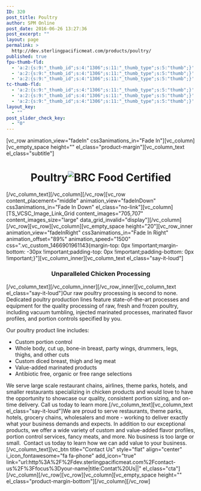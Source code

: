 ```yaml
---
ID: 320
post_title: Poultry
author: SPM Online
post_date: 2016-06-26 13:27:36
post_excerpt: ""
layout: page
permalink: >
  http://dev.sterlingpacificmeat.com/products/poultry/
published: true
fpu-thumb-fld:
  - 'a:2:{s:9:"_thumb_id";s:4:"1306";s:11:"_thumb_type";s:5:"thumb";}'
  - 'a:2:{s:9:"_thumb_id";s:4:"1306";s:11:"_thumb_type";s:5:"thumb";}'
  - 'a:2:{s:9:"_thumb_id";s:4:"1306";s:11:"_thumb_type";s:5:"thumb";}'
tc-thumb-fld:
  - 'a:2:{s:9:"_thumb_id";s:4:"1306";s:11:"_thumb_type";s:5:"thumb";}'
  - 'a:2:{s:9:"_thumb_id";s:4:"1306";s:11:"_thumb_type";s:5:"thumb";}'
  - 'a:2:{s:9:"_thumb_id";s:4:"1306";s:11:"_thumb_type";s:5:"thumb";}'
layout_key:
  - ""
post_slider_check_key:
  - "0"
---
```

[vc_row animation_view="fadeIn" css3animations_in="Fade In"][vc_column][vc_empty_space height="" el_class="product-margin"][vc_column_text el_class="subtitle"]
<h1 class="page-title" style="text-align: center;">Poultry<img class="brc" src="http://dev.sterlingpacificmeat.com/wp-content/uploads/2016/10/brc-logo-44x66.png" alt="BRC Food Certified" /></h1>
[/vc_column_text][/vc_column][/vc_row][vc_row content_placement="middle" animation_view="fadeInDown" css3animations_in="Fade In Down" el_class="no-link"][vc_column][TS_VCSC_Image_Link_Grid content_images="705,707" content_images_size="large" data_grid_invalid="display"][/vc_column][/vc_row][vc_row][vc_column][vc_empty_space height="20"][vc_row_inner animation_view="fadeInRight" css3animations_in="Fade In Right" animation_offset="89%" animation_speed="1500" css=".vc_custom_1466901961143{margin-top: 0px !important;margin-bottom: -30px !important;padding-top: 0px !important;padding-bottom: 0px !important;}"][vc_column_inner][vc_column_text el_class="say-it-loud"]
<h3 style="text-align: center;">Unparalleled Chicken Processing</h3>
[/vc_column_text][/vc_column_inner][/vc_row_inner][vc_column_text el_class="say-it-loud"]Our raw poultry processing is second to none. Dedicated poultry production lines feature state-of-the-art processes and equipment for the quality processing of raw, fresh and frozen poultry, including vacuum tumbling, injected marinated processes, marinated flavor profiles, and portion controls specified by you.

Our poultry product line includes:
<ul>
 	<li>Custom portion control</li>
 	<li>Whole body, cut up, bone-in breast, party wings, drummers, legs, thighs, and other cuts</li>
 	<li>Custom diced breast, thigh and leg meat</li>
 	<li>Value-added marinated products</li>
 	<li>Antibiotic free, organic or free range selections</li>
</ul>
We serve large scale restaurant chains, airlines, theme parks, hotels, and smaller restaurants specializing in chicken products and would love to have the opportunity to showcase our quality, consistent portion sizing, and on-time delivery. Call us today to learn more.[/vc_column_text][vc_column_text el_class="say-it-loud"]We are proud to serve restaurants, theme parks, hotels, grocery chains, wholesalers and more - working to deliver exactly what your business demands and expects. In addition to our exceptional products, we offer a wide variety of custom and value-added flavor profiles, portion control services, fancy meats, and more. No business is too large or small.  Contact us today to learn how we can add value to your business.[/vc_column_text][vc_btn title="Contact Us" style="flat" align="center" i_icon_fontawesome="fa fa-phone" add_icon="true" link="url:http%3A%2F%2Fdev.sterlingpacificmeat.com%2Fcontact-us%2F%3Ffocus%3Dyour-name|title:Contat%20Us||" el_class="cta"][/vc_column][/vc_row][vc_row][vc_column][vc_empty_space height="" el_class="product-margin-bottom"][/vc_column][/vc_row]
